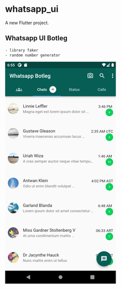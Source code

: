 # whatsapp_ui

A new Flutter project.

## Whatsapp UI Botleg

    - library faker
    - random number generator

![Screenshot](whatsapp_ui.png)

